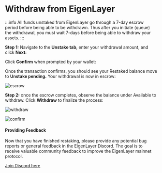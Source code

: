 # Withdraw from EigenLayer

:::info
All funds unstaked from EigenLayer go through a 7-day escrow period before being able to be withdrawn. Thus after you initiate (queue) the withdrawal, you must wait 7-days before being able to withdraw your assets.
:::

**Step 1:** Navigate to the **Unstake tab**, enter your withdrawal amount, and click **Next:**

Click **Confirm** when prompted by your wallet:

Once the transaction confirms, you should see your Restaked balance move to **Unstake pending.** Your withdrawal is now in escrow:

![escrow](/img/restake-guides/lst-withdraw-modal.jpeg)

**Step 2:** once the escrow completes, observe the balance under Available to withdraw. Click **Withdraw** to finalize the process:

![withdraw](/img/restake-guides/lst-withdraw-button.jpeg)

![confirm](/img/restake-guides/lst-withdraw-confirm.png)

#### Providing Feedback

Now that you have finished restaking, please provide any potential bug reports or general feedback in the EigenLayer Discord. The goal is to receive valuable community feedback to improve the EigenLayer mainnet protocol.

[Join Discord here ](https://discord.gg/eigenlayer)
